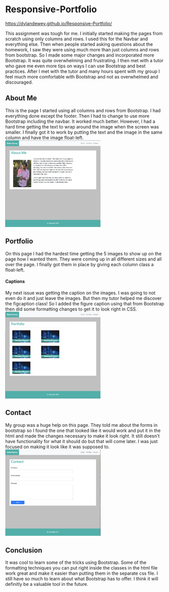 # Responsive-Portfolio
https://dylandewey.github.io/Responsive-Portfolio/

This assignment was tough for me.  I initially started making the pages from scratch using only columns and rows.  I used this for the Navbar and everything else.  Then when people started asking questions about the homework, I saw they were using much more than just columns and rows from bootstrap.  So I made some major changes and incorporated more Bootstrap.  It was quite overwhelming and frustrating.  I then met with a tutor who gave me even more tips on ways I can use Bootstrap and best practices.  After I met with the tutor and many hours spent with my group I feel much more comfortable with Bootstrap and not as overwhelmed and discouraged.  

## About Me
This is the page I started using all columns and rows from Bootstrap.  I had everything done except the footer.  Then I had to change to use more Bootstrap including the navbar.  It worked much better.  However, I had a hard time getting the text to wrap around the image when the screen was smaller.  I finally got it to work by putting the text and the image in the same column and have the image float-left.  
<img alt="aboutme" src="images/aboutme.jpeg" width="300">

## Portfolio
On this page I had the hardest time getting the 5 images to show up on the page how I wanted them.  They were coming up in all different sizes and all over the page.  I finally got them in place by giving each column class a float-left.  
#### Captions
My next issue was getting the caption on the images.  I was going to not even do it and just leave the images.  But then my tutor helped me discover the figcaption class!  So I added the figure caption using that from Bootstrap then did some formatting changes to get it to look right in CSS.  
<img alt="portfolio" src="images/portfolio.jpeg" width="300">

## Contact
My group was a huge help on this page.  They told me about the forms in bootstrap so I found the one that looked like it would work and put it in the html and made the changes necessary to make it look right.  It still doesn't have functionality for what it should do but that will come later.  I was just focused on making it look like it was supposed to.  
<img alt="contact" src="images/contact.jpeg" width="300">


## Conclusion
It was cool to learn some of the tricks using Bootstrap.  Some of the formatting techniques you can put right inside the classes in the html file work great and make it easier than putting them in the separate css file.  I still have so much to learn about what Bootstrap has to offer.  I think it will definitly be a valuable tool in the future.  